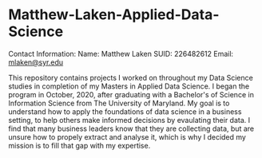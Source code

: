 # Matthew-Laken-Applied-Data-Science
Contact Information: 
  Name: Matthew Laken
  SUID: 226482612 
  Email: mlaken@syr.edu
 
This repository contains projects I worked on throughout my Data Science studies in completion of my Masters in Applied Data Science. I began the program in October, 2020, after graduating with a Bachelor's of Science in Information Science from The University of Maryland. My goal is to understand how to apply the foundations of data science in a business setting, to help others make informed decisions by evaulating their data. I find that many business leaders know that they are collecting data, but are unsure how to propely extract and analyse it, which is why I decided my mission is to fill that gap with my expertise. 
